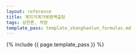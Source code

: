 ```yaml
---
layout: reference
title: 계지거계가복령백출탕
tags: 상한론, 처방
template_pass: template_shanghanlun_formulas.md
---
```



{% include {{ page.template_pass }} %}
